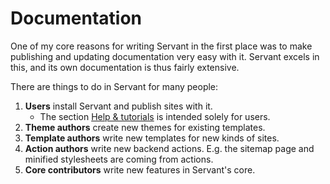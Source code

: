 
# Documentation

One of my core reasons for writing Servant in the first place was to make publishing and updating documentation very easy with it. Servant excels in this, and its own documentation is thus fairly extensive.

There are things to do in Servant for many people:

1. **Users** install Servant and publish sites with it.
	- The section [Help & tutorials](/help-and-tutorials) is intended solely for users.
2. **Theme authors** create new themes for existing templates.
3. **Template authors** write new templates for new kinds of sites.
4. **Action authors** write new backend actions. E.g. the sitemap page and minified stylesheets are coming from actions.
5. **Core contributors** write new features in Servant's core.

